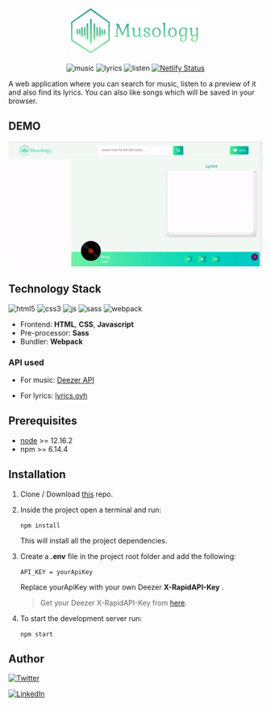 <p align="center">
    <img src="./src/img/Logo.png" alt="Musology">
    <br>
    <br>
    <img src="https://img.shields.io/badge/find-music-brightgreenstyle=flat" alt="music"> <img src="https://img.shields.io/badge/find-lyrics-green?style=flat" alt="lyrics"> <img src="https://img.shields.io/badge/listen-music-yellowgreen?style=flat" alt="listen"> <a href="https://app.netlify.com/sites/musology/deploys"><img src="https://api.netlify.com/api/v1/badges/c5149ced-8138-493d-9ec2-ae72f4cde641/deploy-status" alt="Netlify Status"></a>

</p>

A web application where you can search for music, listen to a preview of it and also find its lyrics. You can also like songs which will be saved in your browser.

## DEMO
<p align="center">
<img src="./src/img/musology.gif" alt="musology">
</p>


## Technology Stack
![html5](https://img.shields.io/badge/frontend-html5-orange?style=flat&logo=Html5)
![css3](https://img.shields.io/badge/frontend-css3-blue?style=flat&logo=CSS3)
![js](https://img.shields.io/badge/frontend-js-yellow?style=flat&logo=javaScript)
![sass](https://img.shields.io/badge/pre--processor-sass-ff69b4?style=flat&logo=Sass)
![webpack](https://img.shields.io/badge/bundler-webpack-07A8DE?style=flat&logo=webpack)

* Frontend: **HTML**, **CSS**, **Javascript**
* Pre-processor: **Sass**
* Bundler: **Webpack**

### API used
* For music: [Deezer API](https://rapidapi.com/deezerdevs/api/deezer-1/endpoints)

* For lyrics: [lyrics.ovh](https://lyricsovh.docs.apiary.io/#)

## Prerequisites
* [node](https://nodejs.org/en/) >= 12.16.2
* npm >= 6.14.4

## Installation

1. Clone / Download [this](https://github.com/khusharth/musology) repo.
2. Inside the project open a terminal and run:
    ```
    npm install
    ```
    This will install all the project dependencies.
3. Create a **.env** file in the project root folder and add the following:
    ```
    API_KEY = yourApiKey
    ```
    Replace yourApiKey with your own Deezer **X-RapidAPI-Key** .

    > Get your Deezer X-RapidAPI-Key from [here](https://rapidapi.com/deezerdevs/api/deezer-1).
4. To start the development server run:
    ```
    npm start
    ```

## Author
[![Twitter](https://img.shields.io/badge/follow-%40khusharth19-1DA1F2?style=flat&logo=Twitter)](https://twitter.com/khusharth19) 

[![LinkedIn](https://img.shields.io/badge/connect-%40khusharthpatani-%230077B5?style=flat&logo=LinkedIn)](https://www.linkedin.com/in/khusharth/)

